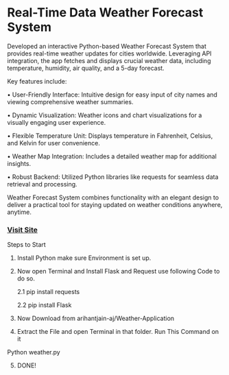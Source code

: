 # Real-Time Data Weather Forecast System































































































































































































































































































































































































































































































































































































































































































































































































































































































































































































































































































































































































































































































































































































































































































































































































































































































































































































































































































































































































































































































































Developed an interactive Python-based Weather Forecast System that provides real-time weather updates for cities worldwide. Leveraging API integration, the app fetches and displays crucial weather data, including temperature, humidity, air quality, and a 5-day forecast.<br>































































































































































































































































































































































































































































































































































































































































































































































































































































































































































































































































































































































































































































































































































































































































































































































































































































































































































































































































































































































































































































































































































































































































































































































































































































































































































































































































































































































































































































































































































































































































































































































































Key features include:<br>































































































































































































































































































































































































































































































































































































































































































































































































































































































































































































































































• User-Friendly Interface: Intuitive design for easy input of city names and viewing comprehensive weather summaries.<br>































































































































































































































































































































































































































































































































































































































































































































































































































































































































































































































































• Dynamic Visualization: Weather icons and chart visualizations for a visually engaging user experience.<br>































































































































































































































































































































































































































































































































































































































































































































































































































































































































































































































































• Flexible Temperature Unit: Displays temperature in Fahrenheit, Celsius, and Kelvin for user convenience.<br>































































































































































































































































































































































































































































































































































































































































































































































































































































































































































































































































• Weather Map Integration: Includes a detailed weather map for additional insights.<br>































































































































































































































































































































































































































































































































































































































































































































































































































































































































































































































































• Robust Backend: Utilized Python libraries like requests for seamless data retrieval and processing.<br>































































































































































































































































































































































































































































































































































































































































































































































































































































































































































































































































































































































































































































































































































































































































































































































































































































































































































































































































































































































































































































































































Weather Forecast System combines functionality with an elegant design to deliver a practical tool for staying updated on weather conditions anywhere, anytime.<br>































































































































































































































































































































































































































































































































































































































































































































































































































































































































































































































































































































































































































































































































































































































































































































































































































































































































































































































































































































































































































































































































### [Visit Site](https://arihantjain.pythonanywhere.com/)































































































































































































































































































































































































































































































































































































































































































































































































































































































































































































































































































































































































































































































































































































































































































































































































































































































































































































































































































































































































































































































































Steps to Start 































































































































































































































































































































































































































































































































































































































































































































































































































































































































































































































































1.	Install Python make sure Environment is set up.































































































































































































































































































































































































































































































































































































































































































































































































































































































































































































































































2.	Now open Terminal and Install Flask and Request use following Code to do so.































































































































































































































































































































































































































































































































































































































































































































































































































































































































































































































































   































































































































































































































































































































































































































































































































































































































































































































































































































































































































































































































































      2.1 pip install requests <br>































































































































































































































































































































































































































































































































































































































































































































































































































































































































































































































































      2.2 pip install Flask































































































































































































































































































































































































































































































































































































































































































































































































































































































































































































































































































































































































































































































































































































































































































































































































































































































































































































































































































































































































































































































































3.	 Now Download from arihantjain-aj/Weather-Application 































































































































































































































































































































































































































































































































































































































































































































































































































































































































































































































































4.	Extract the File and open Terminal in that folder. Run This Command on it 































































































































































































































































































































































































































































































































































































































































































































































































































































































































































































































































































































































































































































































































































































































































































































































































































































































































































































































































































































































































































































































































Python weather.py































































































































































































































































































































































































































































































































































































































































































































































































































































































































































































































































































































































































































































































































































































































































































































































































































































































































































































































































































































































































































































































































5.	DONE!

